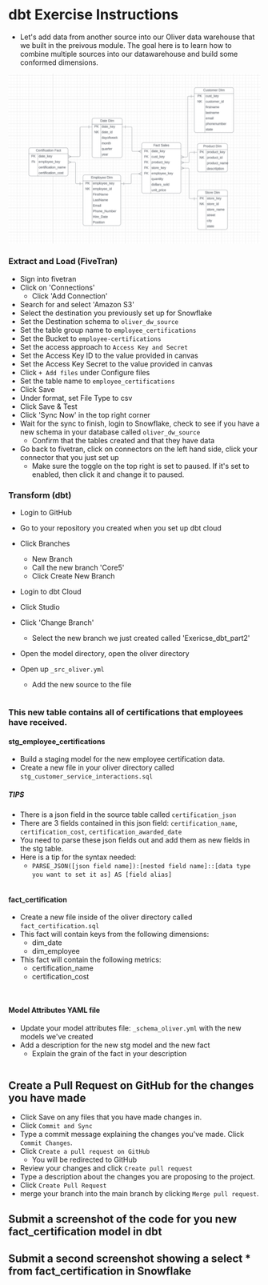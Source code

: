 # dbt Exercise Instructions #
- Let's add data from another source into our Oliver data warehouse that we built in the preivous module. The goal here is to learn how to combine
multiple sources into our datawarehouse and build some conformed dimensions.

![alt text](oliverdimmodel_part2.png)

### Extract and Load (FiveTran) ###
- Sign into fivetran
- Click on 'Connections'
    - Click 'Add Connection'
- Search for and select 'Amazon S3'
- Select the destination you previously set up for Snowflake
- Set the Destination schema to `oliver_dw_source`
- Set the table group name to `employee_certifications`
- Set the Bucket to `employee-certifications`
- Set the access approach to `Access Key and Secret`
- Set the Access Key ID to the value provided in canvas
- Set the Access Key Secret to the value provided in canvas
- Click `+ Add files` under Configure files
- Set the table name to `employee_certifications`
- Click Save
- Under format, set File Type to csv
- Click Save & Test
- Click 'Sync Now' in the top right corner
- Wait for the sync to finish, login to Snowflake, check to see if you have a new schema in your database called `oliver_dw_source`
    - Confirm that the tables created and that they have data
- Go back to fivetran, click on connectors on the left hand side, click your connector that you just set up
    - Make sure the toggle on the top right is set to paused. If it's set to enabled, then click it and change it to paused.

### Transform (dbt) ###
- Login to GitHub
- Go to your repository you created when you set up dbt cloud
- Click Branches
    - New Branch
    - Call the new branch 'Core5'
    - Click Create New Branch

- Login to dbt Cloud
- Click Studio
- Click 'Change Branch'
    - Select the new branch we just created called 'Exericse_dbt_part2'

- Open the model directory, open the oliver directory
- Open up `_src_oliver.yml`
    - Add the new source to the file
```

```

### This new table contains all of certifications that employees have received.

#### stg_employee_certifications
- Build a staging model for the new employee certification data.
- Create a new file in your oliver directory called `stg_customer_service_interactions.sql`

##### TIPS
- There is a json field in the source table called `certification_json`
- There are 3 fields contained in this json field: `certification_name`, `certification_cost`, `certification_awarded_date`
- You need to parse these json fields out and add them as new fields in the stg table.
- Here is a tip for the syntax needed:
    - `PARSE_JSON([json field name]):[nested field name]::[data type you want to set it as] AS [field alias]`

```

```


#### fact_certification ####
- Create a new file inside of the oliver directory called `fact_certification.sql`
- This fact will contain keys from the following dimensions:
    - dim_date
    - dim_employee
- This fact will contain the following metrics:
    - certification_name
    - certification_cost

```


```

#### Model Attributes YAML file ####
- Update your model attributes file: `_schema_oliver.yml` with the new models we've created
- Add a description for the new stg model and the new fact
    - Explain the grain of the fact in your description
```

```

## Create a Pull Request on GitHub for the changes you have made ##
- Click Save on any files that you have made changes in.
- Click `Commit and Sync`
- Type a commit message explaining the changes you've made. Click `Commit Changes`.
- Click `Create a pull request on GitHub`
    - You will be redirected to GitHub
- Review your changes and click `Create pull request`
- Type a description about the changes you are proposing to the project.
- Click `Create Pull Request`
- merge your branch into the main branch by clicking `Merge pull request`.

## Submit a screenshot of the code for you new fact_certification model in dbt
## Submit a second screenshot showing a select * from fact_certification in Snowflake